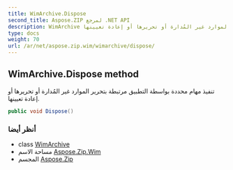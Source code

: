 ```yaml
---
title: WimArchive.Dispose
second_title: Aspose.ZIP لمرجع .NET API
description: WimArchive طريقة. تنفيذ مهام محددة بواسطة التطبيق مرتبطة بتحرير الموارد غير المُدارة أو تحريرها أو إعادة تعيينها.
type: docs
weight: 70
url: /ar/net/aspose.zip.wim/wimarchive/dispose/
---
```

## WimArchive.Dispose method

تنفيذ مهام محددة بواسطة التطبيق مرتبطة بتحرير الموارد غير المُدارة أو تحريرها أو إعادة تعيينها.

```csharp
public void Dispose()
```

### أنظر أيضا

* class [WimArchive](../)
* مساحة الاسم [Aspose.Zip.Wim](../../wimarchive/)
* المجسم [Aspose.Zip](../../../)


